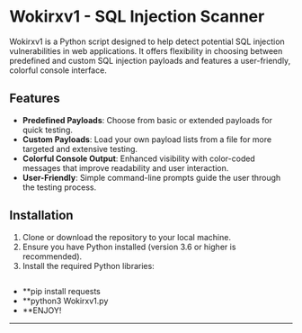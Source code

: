 # Wokirxv1 - SQL Injection Scanner

Wokirxv1 is a Python script designed to help detect potential SQL injection vulnerabilities in web applications. It offers flexibility in choosing between predefined and custom SQL injection payloads and features a user-friendly, colorful console interface.

## Features

- **Predefined Payloads**: Choose from basic or extended payloads for quick testing.
- **Custom Payloads**: Load your own payload lists from a file for more targeted and extensive testing.
- **Colorful Console Output**: Enhanced visibility with color-coded messages that improve readability and user interaction.
- **User-Friendly**: Simple command-line prompts guide the user through the testing process.

## Installation

1. Clone or download the repository to your local machine.
2. Ensure you have Python installed (version 3.6 or higher is recommended).
3. Install the required Python libraries:
   ```bash
- **pip install requests
- **python3 Wokirxv1.py
- **ENJOY! 

_______________________________________________________________________________________________

